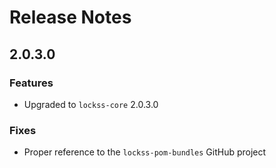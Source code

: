 # Release Notes

## 2.0.3.0

### Features

*   Upgraded to `lockss-core` 2.0.3.0

### Fixes

*   Proper reference to the `lockss-pom-bundles` GitHub project
